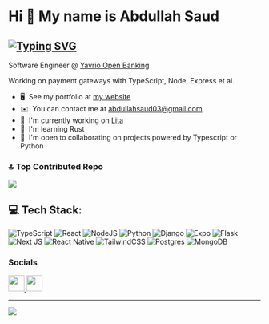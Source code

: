 Hi 👋 My name is Abdullah Saud
==============================
[![Typing SVG](https://readme-typing-svg.demolab.com?font=Fira+Code&pause=1000&random=false&width=435&lines=Full+Stack+Engineer;Open+Source+Contributor;Writer)](https://git.io/typing-svg)
-------------------
Software Engineer @ [Yavrio Open Banking](https://www.google.com/url?sa=t&source=web&rct=j&opi=89978449&url=https://yavr.io/&ved=2ahUKEwjGoZTB7eaKAxURgv0HHeq8LnsQFnoECC0QAQ&usg=AOvVaw1bC8iSVg28nhecBBz_f_gb) 

Working on payment gateways with TypeScript, Node, Express et al.

* 🖥️  See my portfolio at [my website](https://abdullahsaud.netlify.app/)
* ✉️  You can contact me at [abdullahsaud03@gmail.com](mailto:abdullahsaud03@gmail.com)
* 🚀  I'm currently working on [Lita](http://github.com/Abdullah-03/LiTa)
* 🧠  I'm learning Rust
* 🤝  I'm open to collaborating on projects powered by Typescript or Python

### 🔝 Top Contributed Repo
![](https://github-contributor-stats.vercel.app/api?username=abdullah-03&limit=5&theme=dark&combine_all_yearly_contributions=true)

## 💻 Tech Stack:
![TypeScript](https://img.shields.io/badge/typescript-%23007ACC.svg?style=for-the-badge&logo=typescript&logoColor=white)  ![React](https://img.shields.io/badge/react-%2320232a.svg?style=for-the-badge&logo=react&logoColor=%2361DAFB)  ![NodeJS](https://img.shields.io/badge/node.js-6DA55F?style=for-the-badge&logo=node.js&logoColor=white) ![Python](https://img.shields.io/badge/python-3670A0?style=for-the-badge&logo=python&logoColor=ffdd54) ![Django](https://img.shields.io/badge/django-%23092E20.svg?style=for-the-badge&logo=django&logoColor=white) ![Expo](https://img.shields.io/badge/expo-1C1E24?style=for-the-badge&logo=expo&logoColor=#D04A37) ![Flask](https://img.shields.io/badge/flask-%23000.svg?style=for-the-badge&logo=flask&logoColor=white) ![Next JS](https://img.shields.io/badge/Next-black?style=for-the-badge&logo=next.js&logoColor=white) ![React Native](https://img.shields.io/badge/react_native-%2320232a.svg?style=for-the-badge&logo=react&logoColor=%2361DAFB) ![TailwindCSS](https://img.shields.io/badge/tailwindcss-%2338B2AC.svg?style=for-the-badge&logo=tailwind-css&logoColor=white) ![Postgres](https://img.shields.io/badge/postgres-%23316192.svg?style=for-the-badge&logo=postgresql&logoColor=white) ![MongoDB](https://img.shields.io/badge/MongoDB-%234ea94b.svg?style=for-the-badge&logo=mongodb&logoColor=white)


### Socials

<p align="left"> <a href="https://www.github.com/abdullah-03" target="_blank" rel="noreferrer"> <picture> <source media="(prefers-color-scheme: dark)" srcset="https://raw.githubusercontent.com/danielcranney/readme-generator/main/public/icons/socials/github-dark.svg" /> <source media="(prefers-color-scheme: light)" srcset="https://raw.githubusercontent.com/danielcranney/readme-generator/main/public/icons/socials/github.svg" /> <img src="https://raw.githubusercontent.com/danielcranney/readme-generator/main/public/icons/socials/github.svg" width="32" height="32" /> </picture> </a> <a href="https://www.linkedin.com/in/abdullah-saud-571805159/" target="_blank" rel="noreferrer"> <picture> <source media="(prefers-color-scheme: dark)" srcset="https://raw.githubusercontent.com/danielcranney/readme-generator/main/public/icons/socials/linkedin-dark.svg" /> <source media="(prefers-color-scheme: light)" srcset="https://raw.githubusercontent.com/danielcranney/readme-generator/main/public/icons/socials/linkedin.svg" /> <img src="https://raw.githubusercontent.com/danielcranney/readme-generator/main/public/icons/socials/linkedin.svg" width="32" height="32" /> </picture> </a></p>

---
[![](https://visitcount.itsvg.in/api?id=abdullah-03&icon=0&color=0)](https://visitcount.itsvg.in)
